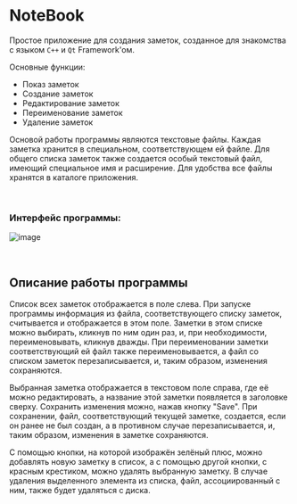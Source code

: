 # NoteBook

Простое приложение для создания заметок, созданное для знакомства с языком `С++` и `Qt` Framework'ом.

Основные функции:
- Показ заметок
- Создание заметок
- Редактирование заметок
- Переименование заметок
- Удаление заметок

Основой работы программы являются текстовые файлы. 
Каждая заметка хранится в специальном, соответствующем ей файле. Для общего списка заметок также создается особый текстовый файл, имеющий специальное имя и расширение. 
Для удобства все файлы хранятся в каталоге приложения.

<br>

### Интерфейс программы:
![image](https://github.com/user-attachments/assets/a43e14e5-995a-47d8-bac6-1b1b7093b0b5)

<br>

## Описание работы программы
Список всех заметок отображается в поле слева. При запуске программы информация из файла, соответствующего списку заметок, считывается и отображается в этом поле.
Заметки в этом списке можно выбирать, кликнув по ним один раз, и, при необходимости, переименовывать, кликнув дважды. 
При переименовании заметки соответствующий ей файл также переименовывается, а файл со списком заметок перезаписывается, и, таким образом, изменения сохраняются. 

Выбранная заметка отображается в текстовом поле справа, где её можно редактировать, а название этой заметки появляется в заголовке сверху. Сохранить изменения можно, нажав кнопку "Save". 
При сохранении, файл, соответствующий текущей заметке, создается, если он ранее не был создан, а в противном случае перезаписывается, и, таким образом, изменения в заметке сохраняются.

С помощью кнопки, на которой изображён зелёный плюс, можно добавлять новую заметку в список, а с помощью другой кнопки, с красным крестиком, можно удалять выбранную заметку. 
В случае удаления выделенного элемента из списка, файл, ассоциированный с ним, также будет удаляться с диска.



